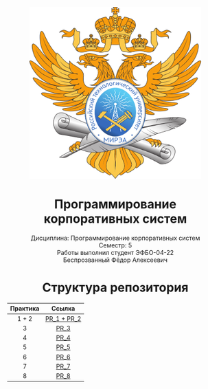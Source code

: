 <div style="text-align: center; margin-left: 500;">
  <img src="https://github.com/Axialer/PKS_repo/blob/main/MIREA_Gerb_Colour.svg" width="400" height="400" />
</div>
<h1 style="text-align: center;">Программирование корпоративных систем</h1>

<p style="text-align: center;">Дисциплина: Программирование корпоративных систем<br>
Семестр: 5<br>
Работы выполнил студент ЭФБО-04-22<br>
Беспрозванный Фёдор Алексеевич</p>

<h1 style="text-align: center;">Структура репозитория</h1>
<table style="margin: 0 auto; text-align: center;">
  <thead>
    <tr>
      <th>Практика</th>
      <th>Ссылка</th>
    </tr>
  </thead>
  <tbody>
    <tr>
      <td>1 + 2</td>
      <td><a href="https://github.com/Axialer/PKS_repo/tree/PKS_1_2">PR_1 + PR_2</a></td>
    </tr>
    <tr>
      <td>3</td>
      <td><a href="https://github.com/Axialer/PKS_repo/tree/PKS_3">PR_3</a></td>
    </tr>
    <tr>
      <td>4</td>
      <td><a href="https://github.com/Axialer/PKS_repo/tree/PKS_4">PR_4</a></td>
    </tr>
    <tr>
      <td>5</td>
      <td><a href="https://github.com/Axialer/PKS_repo/tree/PKS_5">PR_5</a></td>
    </tr>
    <tr>
      <td>6</td>
      <td><a href="https://github.com/Axialer/PKS_repo/tree/PKS_6">PR_6</td>
    </tr>
      <tr>
      <td>7</td>
      <td><a href="https://github.com/Axialer/PKS_repo/tree/PKS_7">PR_7</td>
    </tr>
      <tr>
      <td>8</td>
      <td><a href="https://github.com/Axialer/PKS_repo/tree/PKS_8">PR_8</td>
    </tr>
  </tbody>
</table>
